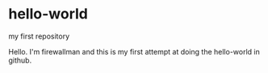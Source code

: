 # hello-world
my first repository

Hello. I'm firewallman and this is my first attempt at doing the hello-world in github.
